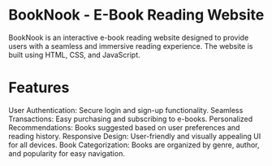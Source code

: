 # BookNook - E-Book Reading Website
BookNook is an interactive e-book reading website designed to provide users with a seamless and immersive reading experience. The website is built using HTML, CSS, and JavaScript.

# Features
User Authentication: Secure login and sign-up functionality.
Seamless Transactions: Easy purchasing and subscribing to e-books.
Personalized Recommendations: Books suggested based on user preferences and reading history.
Responsive Design: User-friendly and visually appealing UI for all devices.
Book Categorization: Books are organized by genre, author, and popularity for easy navigation.
